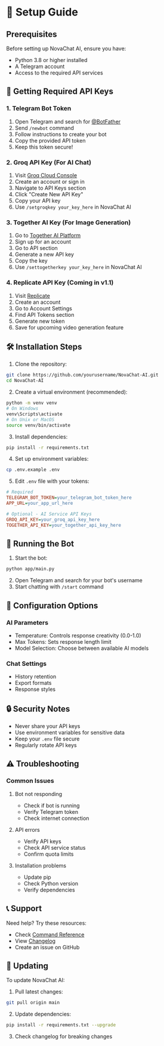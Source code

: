 # 🚀 Setup Guide

## Prerequisites

Before setting up NovaChat AI, ensure you have:

- Python 3.8 or higher installed
- A Telegram account
- Access to the required API services

## 🔑 Getting Required API Keys

### 1. Telegram Bot Token
1. Open Telegram and search for [@BotFather](https://t.me/botfather)
2. Send `/newbot` command
3. Follow instructions to create your bot
4. Copy the provided API token
5. Keep this token secure!

### 2. Groq API Key (For AI Chat)
1. Visit [Groq Cloud Console](https://console.groq.com)
2. Create an account or sign in
3. Navigate to API Keys section
4. Click "Create New API Key"
5. Copy your API key
6. Use `/setgroqkey your_key_here` in NovaChat AI

### 3. Together AI Key (For Image Generation)
1. Go to [Together AI Platform](https://together.ai)
2. Sign up for an account
3. Go to API section
4. Generate a new API key
5. Copy the key
6. Use `/settogetherkey your_key_here` in NovaChat AI

### 4. Replicate API Key (Coming in v1.1)
1. Visit [Replicate](https://replicate.com)
2. Create an account
3. Go to Account Settings
4. Find API Tokens section
5. Generate new token
6. Save for upcoming video generation feature

## 🛠️ Installation Steps

1. Clone the repository:
```bash
git clone https://github.com/yourusername/NovaChat-AI.git
cd NovaChat-AI
```

2. Create a virtual environment (recommended):
```bash
python -m venv venv
# On Windows
venv\Scripts\activate
# On Unix or MacOS
source venv/bin/activate
```

3. Install dependencies:
```bash
pip install -r requirements.txt
```

4. Set up environment variables:
```bash
cp .env.example .env
```

5. Edit `.env` file with your tokens:
```ini
# Required
TELEGRAM_BOT_TOKEN=your_telegram_bot_token_here
APP_URL=your_app_url_here

# Optional - AI Service API Keys
GROQ_API_KEY=your_groq_api_key_here
TOGETHER_API_KEY=your_together_api_key_here
```

## 🚀 Running the Bot

1. Start the bot:
```bash
python app/main.py
```

2. Open Telegram and search for your bot's username
3. Start chatting with `/start` command

## 🔧 Configuration Options

### AI Parameters
- Temperature: Controls response creativity (0.0-1.0)
- Max Tokens: Sets response length limit
- Model Selection: Choose between available AI models

### Chat Settings
- History retention
- Export formats
- Response styles

## 🔒 Security Notes

- Never share your API keys
- Use environment variables for sensitive data
- Keep your `.env` file secure
- Regularly rotate API keys

## ⚠️ Troubleshooting

### Common Issues

1. Bot not responding
   - Check if bot is running
   - Verify Telegram token
   - Check internet connection

2. API errors
   - Verify API keys
   - Check API service status
   - Confirm quota limits

3. Installation problems
   - Update pip
   - Check Python version
   - Verify dependencies

## 📞 Support

Need help? Try these resources:
- Check [Command Reference](commands.md)
- View [Changelog](changelog.md)
- Create an issue on GitHub

## 🔄 Updating

To update NovaChat AI:

1. Pull latest changes:
```bash
git pull origin main
```

2. Update dependencies:
```bash
pip install -r requirements.txt --upgrade
```

3. Check changelog for breaking changes
